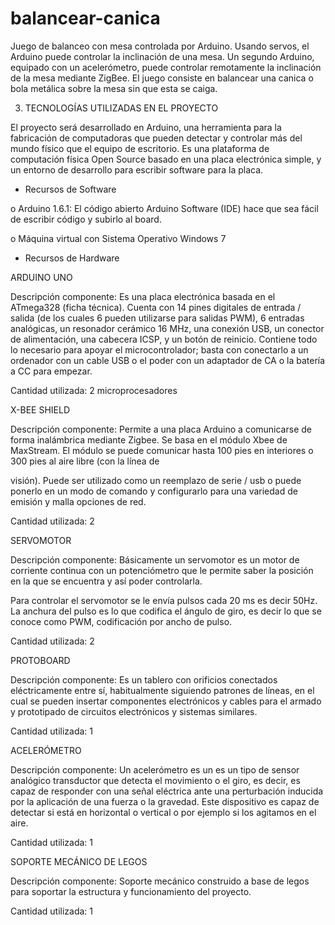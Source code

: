# balancear-canica

Juego de balanceo con mesa controlada por Arduino. Usando servos, el Arduino puede controlar la inclinación de una mesa. Un segundo Arduino, equipado con un acelerómetro, puede controlar remotamente la inclinación de la mesa mediante ZigBee. El juego consiste en balancear una canica o bola metálica sobre la mesa sin que esta se caiga. 

3. TECNOLOGÍAS UTILIZADAS EN EL PROYECTO

El proyecto será desarrollado en Arduino, una herramienta para la fabricación de computadoras que pueden detectar y controlar más del mundo físico que el equipo de escritorio. Es una plataforma de computación física Open Source basado en una placa electrónica simple, y un entorno de desarrollo para escribir software para la placa.

* Recursos de Software

o Arduino 1.6.1: El código abierto Arduino Software (IDE) hace que sea fácil de escribir código y subirlo al board.

o Máquina virtual con Sistema Operativo Windows 7

* Recursos de Hardware

ARDUINO UNO

Descripción componente: Es una placa electrónica basada en el ATmega328 (ficha técnica). Cuenta con 14 pines digitales de entrada / salida (de los cuales 6 pueden utilizarse para salidas PWM), 6 entradas analógicas, un resonador cerámico 16 MHz, una conexión USB, un conector de alimentación, una cabecera ICSP, y un botón de reinicio. Contiene todo lo necesario para apoyar el microcontrolador; basta con conectarlo a un ordenador con un cable USB o el poder con un adaptador de CA o la batería a CC para empezar.

Cantidad utilizada: 2 microprocesadores

X-BEE SHIELD

Descripción componente: Permite a una placa Arduino a comunicarse de forma inalámbrica mediante Zigbee. Se basa en el módulo Xbee de MaxStream. El módulo se puede comunicar hasta 100 pies en interiores o 300 pies al aire libre (con la línea de

visión). Puede ser utilizado como un reemplazo de serie / usb o puede ponerlo en un modo de comando y configurarlo para una variedad de emisión y malla opciones de red.

Cantidad utilizada: 2

SERVOMOTOR

Descripción componente: Básicamente un servomotor es un motor de corriente continua con un potenciómetro que le permite saber la posición en la que se encuentra y así poder controlarla.

Para controlar el servomotor se le envía pulsos cada 20 ms es decir 50Hz. La anchura del pulso es lo que codifica el ángulo de giro, es decir lo que se conoce como PWM, codificación por ancho de pulso.

Cantidad utilizada: 2

PROTOBOARD

Descripción componente: Es un tablero con orificios conectados eléctricamente entre sí, habitualmente siguiendo patrones de líneas, en el cual se pueden insertar componentes electrónicos y cables para el armado y prototipado de circuitos electrónicos y sistemas similares.

Cantidad utilizada: 1

ACELERÓMETRO

Descripción componente: Un acelerómetro es un es un tipo de sensor analógico transductor que detecta el movimiento o el giro, es decir, es capaz de responder con una señal eléctrica ante una perturbación inducida por la aplicación de una fuerza o la gravedad. Este dispositivo es capaz de detectar si está en horizontal o vertical o por ejemplo si los agitamos en el aire.

Cantidad utilizada: 1

SOPORTE MECÁNICO DE LEGOS

Descripción componente: Soporte mecánico construido a base de legos para soportar la estructura y funcionamiento del proyecto.

Cantidad utilizada: 1 
